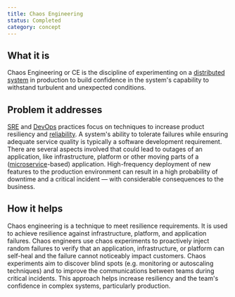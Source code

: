 ```yaml
---
title: Chaos Engineering
status: Completed
category: concept
---
```


## What it is

Chaos Engineering or CE is the discipline of experimenting on a [distributed system](/distributed_systems/) in production to build confidence in the system's capability to withstand turbulent and unexpected conditions.

## Problem it addresses

[SRE](/site_reliability_engineering/) and [DevOps](/devops/) practices focus on techniques to increase product resiliency and [reliability](/reliability/). A system's ability to tolerate failures while ensuring adequate service quality is typically a software development requirement. There are several aspects involved that could lead to outages of an application, like infrastructure, platform or other moving parts of a ([microservice](/microservices/)-based) application. High-frequency deployment of new features to the production environment can result in a high probability of downtime and a critical incident — with considerable consequences to the business.

## How it helps

Chaos engineering is a technique to meet resilience requirements. It is used to achieve resilience against infrastructure, platform, and application failures. Chaos engineers use chaos experiments to proactively inject random failures to verify that an application, infrastructure, or platform can self-heal and the failure cannot noticeably impact customers. Chaos experiments aim to discover blind spots (e.g. monitoring or autoscaling techniques) and to improve the communications between teams during critical incidents. This approach helps increase resiliency and the team's confidence in complex systems, particularly production.
